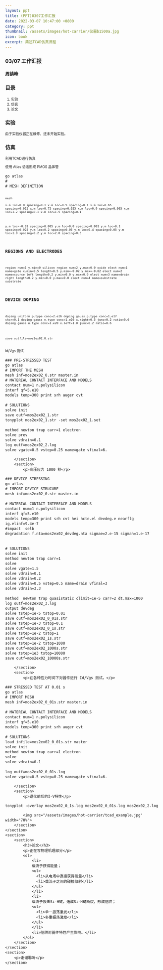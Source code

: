 ```yaml
---
layout: ppt
title: (PPT)0307工作汇报
date: 2022-03-07 10:47:00 +0800
category: ppt
thumbnail: /assets/images/hot-carrier/仪器b1500a.jpg
icon: book
excerpt: 简述TCAD仿真流程
---
```


<style>
    .twocolumn {
      display: grid;
      grid-template-columns: 1fr 1fr;
      grid-gap: 10px;
      text-align: center;
    }
    p {
      font-size: 80%;
      text-align: left;
    }
    table, ul, ol {
      font-size: 80%;
    }
</style>

<div class="reveal">
  <div class="slides">
    <!-- 标题 -->
    <section>
      <h3>03/07 工作汇报</h3>
      <h4>周镇峰</h4>
    </section>
    <section>
      <h3>目录</h3>
      <ol>
        <li>实验</li>
        <li>仿真</li>
        <li>论文</li>
      </ol>
    </section>
    <!-- 物理模型 -->
    <section>
        <section>
            <h3>实验</h3>
            <p>由于实验仪器正在维修，还未开始实验。</p>
        </section>
    </section>
    <section>
        <section>
            <h3>仿真</h3>
            <p>利用TCAD进行仿真</p>
        </section>
        <section>
            <p>使用 Atlas 语法形成 PMOS 晶体管</p>
<!--代码-->
<pre><code data-line-numbers>go atlas
#
# MESH DEFINITION

mesh    
x.m loc=0.0   spacing=0.1
x.m loc=0.5   spacing=0.1 
x.m loc=0.65   spacing=0.025 
x.m loc=0.75  spacing=0.025
x.m loc=0.9   spacing=0.005
x.m loc=1.2   spacing=0.1
x.m loc=1.5   spacing=0.1

y.m loc=-0.02 spacing=0.005
y.m loc=0.0   spacing=0.001
y.m loc=0.1  spacing=0.025
y.m loc=0.2  spacing=0.05
y.m loc=0.4   spacing=0.05
y.m loc=1.0   spacing=0.2
y.m loc=2.0   spacing=0.5

# REGIONS AND ELECTRODES
region num=1 y.min=0 silicon
region num=2 y.max=0.0 oxide
elect num=1 name=gate x.min=0.5 length=0.5 y.min=-0.02 y.max=-0.02
elect num=2 name=source left    length=0.2 y.min=0.0 y.max=0.0
elect num=3 name=drain  right   length=0.2 y.min=0.0 y.max=0.0
elect num=4 name=substrate substrate
# DEVICE DOPING
doping uniform p.type conc=2.e16
doping gauss p.type conc=1.e17 char=0.1
doping gauss n.type conc=1.e20 x.right=0.5 junc=0.2 ratio=0.6
doping gauss n.type conc=1.e20 x.left=1.0 junc=0.2 ratio=0.6

save outfile=mos2ex02_0.str
</code></pre>
        </section>
        <section>
            <p>Id/Vgs 测试</p>
<!--代码-->
<pre><code data-line-numbers>### PRE-STRESSED TEST
go atlas
# IMPORT THE MESH
mesh inf=mos2ex02_0.str master.in
# MATERIAL CONTACT INTERFACE AND MODELS
contact num=1 n.polysilicon
interf qf=5.e10
models temp=300 print srh auger cvt  

# SOLUTIONS
solve init 
save outf=mos2ex02_1.str 
tonyplot mos2ex02_1.str -set mos2ex02_1.set

method newton trap carr=1 electron
solve prev
solve vdrain=0.1
log outf=mos2ex02_2.log
solve vgate=0.5 vstep=0.25 name=gate vfinal=6.
</code></pre>
        </section>
        <section>
            <p>高压应力 1000 秒</p>
<!--代码-->
<pre><code data-line-numbers>### DEVICE STRESSING
go atlas
# IMPORT DEVICE STRUCURE
mesh inf=mos2ex02_0.str master.in

# MATERIAL CONTACT INTERFACE AND MODELS
contact num=1 n.polysilicon
interf qf=5.e10
models temp=300 print srh cvt hei hcte.el devdeg.e nearflg ig.elinf=9.4e-7
#impact  selb
degradation f.nta=mos2ex02_devdeg.nta sigmae=2.e-15 sigmah=1.e-17

 
# SOLUTIONS
solve init
method newton trap carr=1
solve
solve vgate=1.5
solve vdrain=0.1
solve vdrain=0.2
solve vdrain=0.5 vstep=0.5 name=drain vfinal=3
solve vdrain=3.3

method  newton trap quasistatic climit=1e-5 carr=2 dt.max=1000
log outf=mos2ex02_3.log
output devdeg
solve tstep=1e-5 tstop=0.01 
save outf=mos2ex02_0_01s.str
solve tstep=1e-3 tstop=0.1 
save outf=mos2ex02_0_1s.str
solve tstep=1e-2 tstop=1 
save outf=mos2ex02_1s.str
solve tstep=1e-2 tstop=1000 
save outf=mos2ex02_1000s.str
solve tstep=1e3 tstop=10000 
save outf=mos2ex02_10000s.str
</code></pre>
        </section>
        <section>
            <p>在各种应力时间下对器件进行 Id/Vgs 测试。</p>
<!--代码-->
<pre><code data-line-numbers>### STRESSED TEST AT 0.01 s
go atlas
# IMPORT MESH
mesh inf=mos2ex02_0_01s.str master.in

# MATERIAL CONTACT INTERFACE AND MODELS
contact num=1 n.polysilicon
interf qf=5.e10
models temp=300 print srh auger cvt  

# SOLUTIONS
load infile=mos2ex02_0_01s.str master
solve init 
method newton trap carr=1 electron
solve
solve vdrain=0.1

log outf=mos2ex02_0_01s.log
solve vgate=0.5 vstep=0.25 name=gate vfinal=6.
</code></pre>
        </section>
        <section>
            <p>退化前后的I-V特性</p>
<pre><code data-line-numbers>tonyplot -overlay mos2ex02_0_1s.log mos2ex02_0_01s.log mos2ex02_2.log
</code></pre>
            <img src="/assets/images/hot-carrier/tcad_example.jpg" width="70%">
        </section>
    </section>
    <section>
        <section>
            <h3>论文</h3>
            <p>正在写物理机理部分</p>
            <ol>
                <li>
                载流子获得能量；
                <ul>
                  <li>从电场中直接获得能量</li>
                  <li>载流子之间的碰撞散射</li>
                </ul>
                </li>
                <li>
                载流子轰击Si-H键，造成Si-H键断裂，形成陷阱；
                <ul>
                  <li>单一振荡激发</li>
                  <li>多重振荡激发</li>
                </ul>
                </li>
                <li>陷阱对器件特性产生影响。</li>
            </ol>
        </section>
    </section>
    <section>
        <p>谢谢聆听</p>
    </section>
  </div>
</div>